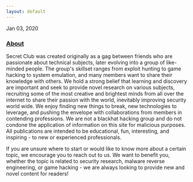 ```yaml
---
layout: default
---
```


  <span class="text-green shadow-green-sm text-lg font-semibold font-dos | block">
        <time>Jan 03, 2020</time>
    </span>
    <a href="https://davidllop.com/posts/identifying-the-slowest-tests-in-phpunit" class="no-underline">
        <h3 class="article-title text-2xl mb-1">About</h3>
    </a>

Secret Club was created originally as a gag between friends who are passionate about technical subjects, later evolving into a group of like-minded people. The group's skillset ranges from exploit hunting to game hacking to system emulation, and many members want to share their knowledge with others. We hold a strong belief that learning and discovery are important and seek to provide novel research on various subjects, recruiting some of the most creative and brightest minds from all over the internet to share their passion with the world, inevitably improving security world wide. We enjoy finding new things to break, new technologies to leverage, and pushing the envelope with collaborations from members in contending professions. We are not a blackhat hacking group and do not condone the application of information on this site for malicious purposes. All publications are intended to be educational, fun, interesting, and inspiring - to new or experienced professionals. 

If you are unsure where to start or would like to know more about a certain topic, we encourage you to reach out to us. We want to benefit you, whether the topic is related to security research, malware reverse engineering, or game hacking - we are always looking to provide new and novel content for readers!

